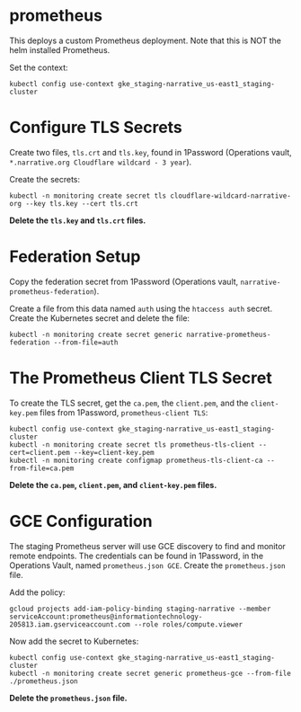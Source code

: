 # prometheus

This deploys a custom Prometheus deployment. Note that this is NOT the helm installed Prometheus.

Set the context:

```
kubectl config use-context gke_staging-narrative_us-east1_staging-cluster
```


# Configure TLS Secrets

Create two files, `tls.crt` and `tls.key`, found in 1Password (Operations vault, `*.narrative.org Cloudflare wildcard - 3 year`).

Create the secrets:

```
kubectl -n monitoring create secret tls cloudflare-wildcard-narrative-org --key tls.key --cert tls.crt
```

**Delete the `tls.key` and `tls.crt` files.**

# Federation Setup

Copy the federation secret from 1Password (Operations vault, `narrative-prometheus-federation`).

Create a file from this data named `auth` using the `htaccess auth` secret. Create the Kubernetes secret and delete the file:

```
kubectl -n monitoring create secret generic narrative-prometheus-federation --from-file=auth
```

# The Prometheus Client TLS Secret

To create the TLS secret, get the `ca.pem`, the `client.pem`, and the `client-key.pem` files from 1Password, `prometheus-client TLS`:

```
kubectl config use-context gke_staging-narrative_us-east1_staging-cluster
kubectl -n monitoring create secret tls prometheus-tls-client --cert=client.pem --key=client-key.pem
kubectl -n monitoring create configmap prometheus-tls-client-ca --from-file=ca.pem
```

**Delete the `ca.pem`, `client.pem`, and `client-key.pem` files.**

# GCE Configuration

The staging Prometheus server will use GCE discovery to find and monitor remote endpoints. The credentials can be found in 1Password, in the Operations Vault, named `prometheus.json GCE`. Create the `prometheus.json` file.

Add the policy:

```
gcloud projects add-iam-policy-binding staging-narrative --member serviceAccount:prometheus@informationtechnology-205813.iam.gserviceaccount.com --role roles/compute.viewer
```

Now add the secret to Kubernetes:

```
kubectl config use-context gke_staging-narrative_us-east1_staging-cluster
kubectl -n monitoring create secret generic prometheus-gce --from-file ./prometheus.json
```

**Delete the `prometheus.json` file.**
